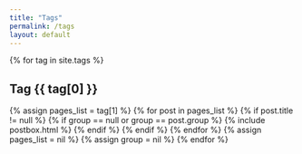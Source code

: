 ```yaml
---
title: "Tags"
permalink: /tags
layout: default
---
```


<div class="row listrecent">
{% for tag in site.tags %}
<div class="section-title col-md-12 mt-4">
<h2 id="{{ tag[0] | replace: " ","-" }}">Tag <span class="text-capitalize">{{ tag[0] }}</span></h2>
</div>
{% assign pages_list = tag[1] %}
{% for post in pages_list %}
{% if post.title != null %}
{% if group == null or group == post.group %}
{% include postbox.html %}
{% endif %}
{% endif %}
{% endfor %}
{% assign pages_list = nil %}
{% assign group = nil %}
{% endfor %}
</div>